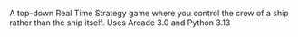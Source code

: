 A top-down Real Time Strategy game where you control the crew of a ship rather than the ship itself.
Uses Arcade 3.0 and Python 3.13